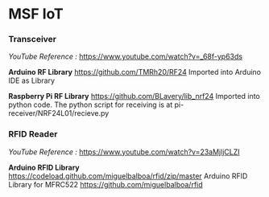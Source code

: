 # MSF IoT

### Transceiver
*YouTube Reference :* https://www.youtube.com/watch?v=_68f-yp63ds

**Arduino RF Library** https://github.com/TMRh20/RF24
Imported into Arduino IDE as Library

**Raspberry Pi RF Library**
https://github.com/BLavery/lib_nrf24
Imported into python code. The python script for receiving is at pi-receiver/NRF24L01/recieve.py


### RFID Reader
*YouTube Reference :* https://www.youtube.com/watch?v=23aMjljCLZI

**Arduino RFID Library**
https://codeload.github.com/miguelbalboa/rfid/zip/master
Arduino RFID Library for MFRC522
https://github.com/miguelbalboa/rfid